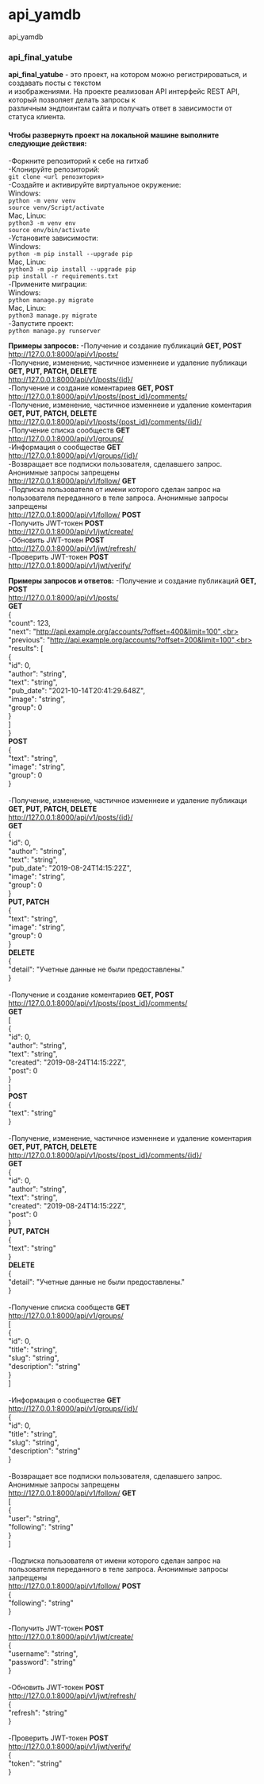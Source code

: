 # api_yamdb
api_yamdb



### api_final_yatube
**api_final_yatube** - это проект, на котором можно регистрироваться, и создавать посты с текстом<br>
и изображениями. На проекте реализован API интерфейс REST API, который позволяет делать запросы к<br>
различным эндпоинтам сайта и получать ответ в зависимости от статуса клиента.<br>

#### Чтобы развернуть проект на локальной машине выполните следующие действия:
  -Форкните репозиторий к себе на гитхаб<br>
  -Клонируйте репозиторий:<br>
    ```git clone <url репозитория>```<br>
  -Создайте и активируйте виртуальное окружение:<br>
    Windows:<br>
      ```python -m venv venv```<br>
      ```source venv/Script/activate```<br>
    Mac, Linux:<br>
      ```python3 -m venv env```<br>
      ```source env/bin/activate```<br>
  -Установите зависимости:<br>
    Windows:<br>
      ```python -m pip install --upgrade pip```<br>
    Mac, Linux:<br>
      ```python3 -m pip install --upgrade pip```<br>
    ```pip install -r requirements.txt```<br>
  -Примените миграции:<br>
    Windows:<br>
      ```python manage.py migrate```<br>
    Mac, Linux:<br>
      ```python3 manage.py migrate```<br>
  -Запустите проект:<br>
    ```python manage.py runserver```<br>

**Примеры запросов:**
   -Получение и создание публикаций **GET, POST**<br>
    http://127.0.0.1:8000/api/v1/posts/<br>
   -Получение, изменение, частичное изменнеие и удаление публикаци **GET, PUT, PATCH, DELETE**<br>
    http://127.0.0.1:8000/api/v1/posts/{id}/<br>
   -Получение и создание коментариев **GET, POST**<br>
    http://127.0.0.1:8000/api/v1/posts/{post_id}/comments/<br>
   -Получение, изменение, частичное изменнеие и удаление коментария  **GET, PUT, PATCH, DELETE**<br>
    http://127.0.0.1:8000/api/v1/posts/{post_id}/comments/{id}/<br>
   -Получение списка сообществ **GET**<br>
    http://127.0.0.1:8000/api/v1/groups/<br>
   -Информация о сообществе  **GET**<br>
    http://127.0.0.1:8000/api/v1/groups/{id}/<br>
   -Возвращает все подписки пользователя, сделавшего запрос. Анонимные запросы запрещены<br>
    http://127.0.0.1:8000/api/v1/follow/ **GET**<br>
   -Подписка пользователя от имени которого сделан запрос на пользователя переданного в теле запроса. Анонимные запросы запрещены<br>
    http://127.0.0.1:8000/api/v1/follow/ **POST**<br>
   -Получить JWT-токен **POST**<br>
    http://127.0.0.1:8000/api/v1/jwt/create/<br>
   -Обновить JWT-токен **POST**<br>
    http://127.0.0.1:8000/api/v1/jwt/refresh/<br>
   -Проверить JWT-токен **POST**<br>
    http://127.0.0.1:8000/api/v1/jwt/verify/<br>
    
    
    

**Примеры запросов и ответов:**
  -Получение и создание публикаций **GET, POST**<br>
  http://127.0.0.1:8000/api/v1/posts/ <br>
  **GET**<br>
  {<br>
    "count": 123,<br>
    "next": "http://api.example.org/accounts/?offset=400&limit=100",<br>
    "previous": "http://api.example.org/accounts/?offset=200&limit=100",<br>
    "results": [<br>
      {<br>
        "id": 0,<br>
        "author": "string",<br>
        "text": "string",<br>
        "pub_date": "2021-10-14T20:41:29.648Z",<br>
        "image": "string",<br>
        "group": 0<br>
      }<br>
    ]<br>
  }<br>
  **POST**<br>
  {<br>
    "text": "string",<br>
    "image": "string",<br>
    "group": 0<br>
  }<br>
  <br>
  -Получение, изменение, частичное изменнеие и удаление публикаци **GET, PUT, PATCH, DELETE**<br>
  http://127.0.0.1:8000/api/v1/posts/{id}/ <br>
  **GET**<br>
  {<br>
    "id": 0,<br>
    "author": "string",<br>
    "text": "string",<br>
    "pub_date": "2019-08-24T14:15:22Z",<br>
    "image": "string",<br>
    "group": 0<br>
  }<br>
  **PUT, PATCH**<br>
  {<br>
    "text": "string",<br>
    "image": "string",<br>
    "group": 0<br>
  }<br>
  **DELETE**<br>
  {<br>
    "detail": "Учетные данные не были предоставлены."<br>
  }<br>
<br>
  -Получение и создание коментариев **GET, POST**<br>
  http://127.0.0.1:8000/api/v1/posts/{post_id}/comments/ <br>
  **GET**<br>
  [<br>
    {<br>
      "id": 0,<br>
      "author": "string",<br>
      "text": "string",<br>
      "created": "2019-08-24T14:15:22Z",<br>
      "post": 0<br>
    }<br>
  ]<br>
  **POST**<br>
  {<br>
    "text": "string"<br>
  }<br>
<br>
  -Получение, изменение, частичное изменнеие и удаление коментария  **GET, PUT, PATCH, DELETE**<br>
  http://127.0.0.1:8000/api/v1/posts/{post_id}/comments/{id}/ <br>
  **GET**<br>
  {<br>
    "id": 0,<br>
    "author": "string",<br>
    "text": "string",<br>
    "created": "2019-08-24T14:15:22Z",<br>
    "post": 0<br>
  }<br>
  **PUT, PATCH**<br>
  {<br>
    "text": "string"<br>
  }<br>
  **DELETE**<br>
  {<br>
    "detail": "Учетные данные не были предоставлены."<br>
  }<br>
<br>
  -Получение списка сообществ **GET** <br>
  http://127.0.0.1:8000/api/v1/groups/ <br>
  [<br>
    {<br>
      "id": 0,<br>
      "title": "string",<br>
      "slug": "string",<br>
      "description": "string"<br>
    }<br>
  ]<br>
<br>
  -Информация о сообществе  **GET** <br>
  http://127.0.0.1:8000/api/v1/groups/{id}/ <br>
  {<br>
    "id": 0,<br>
    "title": "string",<br>
    "slug": "string",<br>
    "description": "string"<br>
  }<br>
<br>
  -Возвращает все подписки пользователя, сделавшего запрос. Анонимные запросы запрещены <br>
  http://127.0.0.1:8000/api/v1/follow/ **GET**<br>
  [<br>
    {<br>
      "user": "string",<br>
      "following": "string"<br>
    }<br>
  ]<br>
<br>
  -Подписка пользователя от имени которого сделан запрос на пользователя переданного в теле запроса. Анонимные запросы запрещены <br>
  http://127.0.0.1:8000/api/v1/follow/ **POST** <br>
  {<br>
    "following": "string"<br>
  }<br>
<br>
  -Получить JWT-токен **POST** <br>
  http://127.0.0.1:8000/api/v1/jwt/create/ <br>
  {<br>
    "username": "string",<br>
    "password": "string"<br>
  }<br>
<br>
  -Обновить JWT-токен **POST**<br>
  http://127.0.0.1:8000/api/v1/jwt/refresh/ <br>
  {<br>
    "refresh": "string"<br>
  }<br>
<br>
  -Проверить JWT-токен **POST**<br>
  http://127.0.0.1:8000/api/v1/jwt/verify/<br>
  {<br>
    "token": "string"<br>
  }<br>
